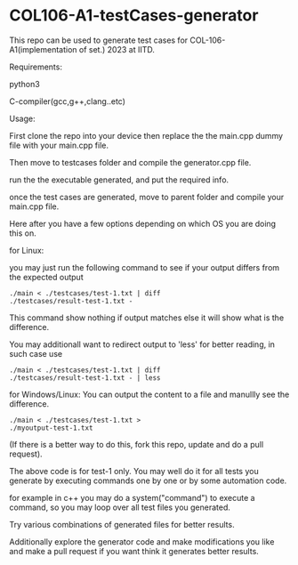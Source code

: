# COL106-A1-testCases-generator

This repo can be used to generate test cases for COL-106-A1(implementation of set.) 2023 at IITD.

Requirements:

  python3
  
  C-compiler(gcc,g++,clang..etc)

Usage: 

First clone the repo into your device then replace the the main.cpp dummy file with your main.cpp file.

Then move to testcases folder and compile the generator.cpp file.

run the the executable generated, and put the required info.

once the test cases are generated, move to parent folder and compile your main.cpp file.

Here after you have a few options depending on which OS you are doing this on.

for Linux:

  you may just run the following command to see if your output differs from the expected output
  
<code>./main < ./testcases/test-1.txt | diff ./testcases/result-test-1.txt - </code>

  This command show nothing if output matches else it will show what is the difference.

  You may additionall want to redirect output to 'less' for better reading, in such case use

  <code>./main < ./testcases/test-1.txt | diff ./testcases/result-test-1.txt - | less</code>

for Windows/Linux:
  You can output the content to a file and manullly see the difference.

  <code>./main < ./testcases/test-1.txt > ./myoutput-test-1.txt</code>

(If there is a better way to do this, fork this repo, update and do a pull request).



The above code is for test-1 only. You may well do it for all tests you generate by executing commands one by one or by some automation code.

for example in c++ you may do a system("command") to execute a command, so you may loop over all test files you generated.

Try various combinations of generated files for better results.

Additionally explore the generator code and make modifications you like and make a pull request if you want think it generates better results.
